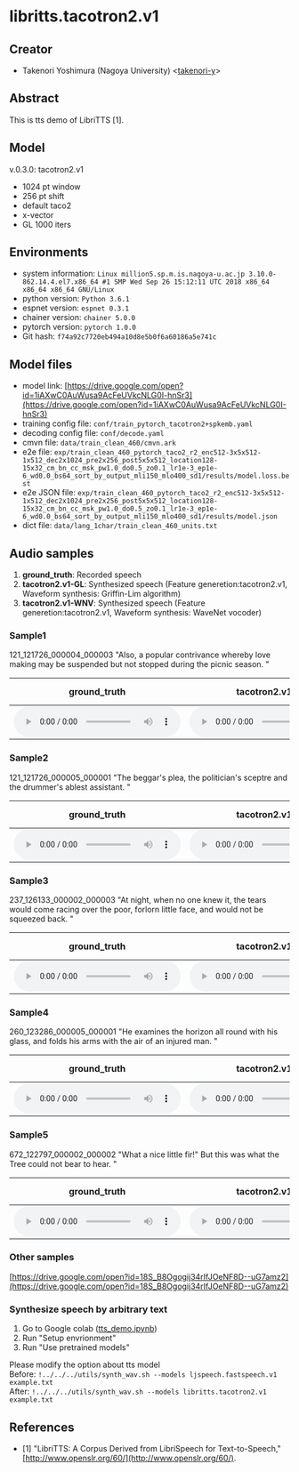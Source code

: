 # libritts.tacotron2.v1

## Creator

- Takenori Yoshimura (Nagoya University) <[takenori-y](https://github.com/takenori-y)>  

## Abstract

This is tts demo of LibriTTS [1].

## Model

v.0.3.0: tacotron2.v1  
- 1024 pt window   
- 256 pt shift   
- default taco2   
- x-vector   
- GL 1000 iters  

## Environments

- system information: `Linux million5.sp.m.is.nagoya-u.ac.jp 3.10.0-862.14.4.el7.x86_64 #1 SMP Wed Sep 26 15:12:11 UTC 2018 x86_64 x86_64 x86_64 GNU/Linux`
- python version: `Python 3.6.1`
- espnet version: `espnet 0.3.1`
- chainer version: `chainer 5.0.0`
- pytorch version: `pytorch 1.0.0`
- Git hash: `f74a92c7720eb494a10d8e5b0f6a60186a5e741c`

## Model files
- model link: [https://drive.google.com/open?id=1iAXwC0AuWusa9AcFeUVkcNLG0I-hnSr3](https://drive.google.com/open?id=1iAXwC0AuWusa9AcFeUVkcNLG0I-hnSr3)
- training config file: `conf/train_pytorch_tacotron2+spkemb.yaml`
- decoding config file: `conf/decode.yaml`
- cmvn file: `data/train_clean_460/cmvn.ark`
- e2e file: `exp/train_clean_460_pytorch_taco2_r2_enc512-3x5x512-1x512_dec2x1024_pre2x256_post5x5x512_location128-15x32_cm_bn_cc_msk_pw1.0_do0.5_zo0.1_lr1e-3_ep1e-6_wd0.0_bs64_sort_by_output_mli150_mlo400_sd1/results/model.loss.best`
- e2e JSON file: `exp/train_clean_460_pytorch_taco2_r2_enc512-3x5x512-1x512_dec2x1024_pre2x256_post5x5x512_location128-15x32_cm_bn_cc_msk_pw1.0_do0.5_zo0.1_lr1e-3_ep1e-6_wd0.0_bs64_sort_by_output_mli150_mlo400_sd1/results/model.json`
- dict file: `data/lang_1char/train_clean_460_units.txt`

## Audio samples

1. **ground_truth**: Recorded speech
2. **tacotron2.v1-GL**: Synthesized speech (Feature generetion:tacotron2.v1, Waveform synthesis: Griffin-Lim algorithm)
3. **tacotron2.v1-WNV**: Synthesized speech (Feature generetion:tacotron2.v1, Waveform synthesis: WaveNet vocoder)

### Sample1  

121_121726_000004_000003 "Also, a popular contrivance whereby love making may be suspended but not stopped during the picnic season. "

| **ground_truth** | **tacotron2.v1-GL** | **tacotron2.v1-WNV** |  
| --- | --- | --- |  
| <audio controls=""> <source src="../../../data/libritts/audio/ground_truth/121_121726_000004_000003.wav"> </audio> | <audio controls=""> <source src="../../../data/libritts/audio/tacotron2.v1-GL/121_121726_000004_000003.wav"> </audio> | NULL |  

### Sample2  

121_121726_000005_000001 "The beggar's plea, the politician's sceptre and the drummer's ablest assistant. "

| **ground_truth** | **tacotron2.v1-GL** | **tacotron2.v1-WNV** |  
| --- | --- | --- |  
| <audio controls=""> <source src="../../../data/libritts/audio/ground_truth/121_121726_000005_000001.wav"> </audio> | <audio controls=""> <source src="../../../data/libritts/audio/tacotron2.v1-GL/121_121726_000005_000001.wav"> </audio> | NULL |  

### Sample3  

237_126133_000002_000003 "At night, when no one knew it, the tears would come racing over the poor, forlorn little face, and would not be squeezed back. "

| **ground_truth** | **tacotron2.v1-GL** | **tacotron2.v1-WNV** |  
| --- | --- | --- |  
| <audio controls=""> <source src="../../../data/libritts/audio/ground_truth/237_126133_000002_000003.wav"> </audio> | <audio controls=""> <source src="../../../data/libritts/audio/tacotron2.v1-GL/237_126133_000002_000003.wav"> </audio> | NULL |  

### Sample4  

260_123286_000005_000001 "He examines the horizon all round with his glass, and folds his arms with the air of an injured man. "

| **ground_truth** | **tacotron2.v1-GL** | **tacotron2.v1-WNV** |  
| --- | --- | --- |  
| <audio controls=""> <source src="../../../data/libritts/audio/ground_truth/260_123286_000005_000001.wav"> </audio> | <audio controls=""> <source src="../../../data/libritts/audio/tacotron2.v1-GL/260_123286_000005_000001.wav"> </audio> | NULL |  

### Sample5  

672_122797_000002_000002 "What a nice little fir!" But this was what the Tree could not bear to hear. "

| **ground_truth** | **tacotron2.v1-GL** | **tacotron2.v1-WNV** |  
| --- | --- | --- |  
| <audio controls=""> <source src="../../../data/libritts/audio/ground_truth/672_122797_000002_000002.wav"> </audio> | <audio controls=""> <source src="../../../data/libritts/audio/tacotron2.v1-GL/672_122797_000002_000002.wav"> </audio> | NULL |  

### Other samples

[https://drive.google.com/open?id=18S_B8Ogogij34rIfJOeNF8D--uG7amz2](https://drive.google.com/open?id=18S_B8Ogogij34rIfJOeNF8D--uG7amz2)
### Synthesize speech by arbitrary text 

1. Go to Google colab ([tts_demo.ipynb](https://colab.research.google.com/github/espnet/interspeech2019-tutorial/blob/kan-bayashi/tts/tts_demo.ipynb))
2. Run "Setup envrionment"
3. Run "Use pretrained models"

Please modify the option about tts model  
Before: `!../../../utils/synth_wav.sh --models ljspeech.fastspeech.v1 example.txt`  
After:  `!../../../utils/synth_wav.sh --models libritts.tacotron2.v1 example.txt`  

## References

- [1] "LibriTTS: A Corpus Derived from LibriSpeech for Text-to-Speech," [http://www.openslr.org/60/](http://www.openslr.org/60/).


